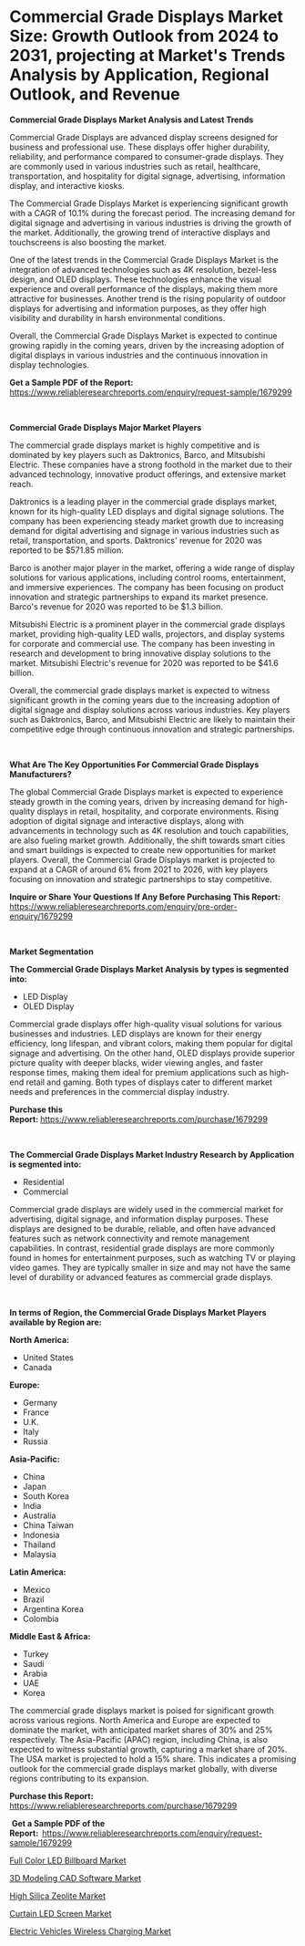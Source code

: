 <p><h1>Commercial Grade Displays Market Size: Growth Outlook from 2024 to 2031, projecting at Market's Trends Analysis by Application, Regional Outlook, and Revenue</h1></p><p><strong>Commercial Grade Displays Market Analysis and Latest Trends</strong></p>
<p><p>Commercial Grade Displays are advanced display screens designed for business and professional use. These displays offer higher durability, reliability, and performance compared to consumer-grade displays. They are commonly used in various industries such as retail, healthcare, transportation, and hospitality for digital signage, advertising, information display, and interactive kiosks.</p><p>The Commercial Grade Displays Market is experiencing significant growth with a CAGR of 10.1% during the forecast period. The increasing demand for digital signage and advertising in various industries is driving the growth of the market. Additionally, the growing trend of interactive displays and touchscreens is also boosting the market. </p><p>One of the latest trends in the Commercial Grade Displays Market is the integration of advanced technologies such as 4K resolution, bezel-less design, and OLED displays. These technologies enhance the visual experience and overall performance of the displays, making them more attractive for businesses. Another trend is the rising popularity of outdoor displays for advertising and information purposes, as they offer high visibility and durability in harsh environmental conditions.</p><p>Overall, the Commercial Grade Displays Market is expected to continue growing rapidly in the coming years, driven by the increasing adoption of digital displays in various industries and the continuous innovation in display technologies.</p></p>
<p><strong>Get a Sample PDF of the Report:&nbsp;</strong> <a href="https://www.reliableresearchreports.com/enquiry/request-sample/1679299">https://www.reliableresearchreports.com/enquiry/request-sample/1679299</a></p>
<p>&nbsp;</p>
<p><strong>Commercial Grade Displays Major Market Players</strong></p>
<p><p>The commercial grade displays market is highly competitive and is dominated by key players such as Daktronics, Barco, and Mitsubishi Electric. These companies have a strong foothold in the market due to their advanced technology, innovative product offerings, and extensive market reach.</p><p>Daktronics is a leading player in the commercial grade displays market, known for its high-quality LED displays and digital signage solutions. The company has been experiencing steady market growth due to increasing demand for digital advertising and signage in various industries such as retail, transportation, and sports. Daktronics' revenue for 2020 was reported to be $571.85 million.</p><p>Barco is another major player in the market, offering a wide range of display solutions for various applications, including control rooms, entertainment, and immersive experiences. The company has been focusing on product innovation and strategic partnerships to expand its market presence. Barco's revenue for 2020 was reported to be $1.3 billion.</p><p>Mitsubishi Electric is a prominent player in the commercial grade displays market, providing high-quality LED walls, projectors, and display systems for corporate and commercial use. The company has been investing in research and development to bring innovative display solutions to the market. Mitsubishi Electric's revenue for 2020 was reported to be $41.6 billion.</p><p>Overall, the commercial grade displays market is expected to witness significant growth in the coming years due to the increasing adoption of digital signage and display solutions across various industries. Key players such as Daktronics, Barco, and Mitsubishi Electric are likely to maintain their competitive edge through continuous innovation and strategic partnerships.</p></p>
<p>&nbsp;</p>
<p><strong>What Are The Key Opportunities For Commercial Grade Displays Manufacturers?</strong></p>
<p><p>The global Commercial Grade Displays market is expected to experience steady growth in the coming years, driven by increasing demand for high-quality displays in retail, hospitality, and corporate environments. Rising adoption of digital signage and interactive displays, along with advancements in technology such as 4K resolution and touch capabilities, are also fueling market growth. Additionally, the shift towards smart cities and smart buildings is expected to create new opportunities for market players. Overall, the Commercial Grade Displays market is projected to expand at a CAGR of around 6% from 2021 to 2026, with key players focusing on innovation and strategic partnerships to stay competitive.</p></p>
<p><strong>Inquire or Share Your Questions If Any Before Purchasing This Report:</strong> <a href="https://www.reliableresearchreports.com/enquiry/pre-order-enquiry/1679299">https://www.reliableresearchreports.com/enquiry/pre-order-enquiry/1679299</a></p>
<p>&nbsp;</p>
<p><strong>Market Segmentation</strong></p>
<p><strong>The Commercial Grade Displays Market Analysis by types is segmented into:</strong></p>
<p><ul><li>LED Display</li><li>OLED Display</li></ul></p>
<p><p>Commercial grade displays offer high-quality visual solutions for various businesses and industries. LED displays are known for their energy efficiency, long lifespan, and vibrant colors, making them popular for digital signage and advertising. On the other hand, OLED displays provide superior picture quality with deeper blacks, wider viewing angles, and faster response times, making them ideal for premium applications such as high-end retail and gaming. Both types of displays cater to different market needs and preferences in the commercial display industry.</p></p>
<p><strong>Purchase this Report:&nbsp;</strong><a href="https://www.reliableresearchreports.com/purchase/1679299">https://www.reliableresearchreports.com/purchase/1679299</a></p>
<p>&nbsp;</p>
<p><strong>The Commercial Grade Displays Market Industry Research by Application is segmented into:</strong></p>
<p><ul><li>Residential</li><li>Commercial</li></ul></p>
<p><p>Commercial grade displays are widely used in the commercial market for advertising, digital signage, and information display purposes. These displays are designed to be durable, reliable, and often have advanced features such as network connectivity and remote management capabilities. In contrast, residential grade displays are more commonly found in homes for entertainment purposes, such as watching TV or playing video games. They are typically smaller in size and may not have the same level of durability or advanced features as commercial grade displays.</p></p>
<p>&nbsp;</p>
<p><strong>In terms of Region, the Commercial Grade Displays Market Players available by Region are:</strong></p>
<p>
    <p> <strong> North America: </strong>
        <ul>
            <li>United States</li>
            <li>Canada</li>
        </ul>
        </p> 
    <p> <strong> Europe: </strong>
        <ul>
            <li>Germany</li>
            <li>France</li>
            <li>U.K.</li>
            <li>Italy</li>
            <li>Russia</li>
        </ul>
        </p> 
    <p> <strong> Asia-Pacific: </strong>
        <ul>
            <li>China</li>
            <li>Japan</li>
            <li>South Korea</li>
            <li>India</li>
            <li>Australia</li>
            <li>China Taiwan</li>
            <li>Indonesia</li>
            <li>Thailand</li>
            <li>Malaysia</li>
        </ul>
        </p> 
    <p> <strong> Latin America: </strong>
        <ul>
            <li>Mexico</li>
            <li>Brazil</li>
            <li>Argentina Korea</li>
            <li>Colombia</li>
        </ul>
        </p> 
    <p> <strong> Middle East & Africa: </strong>
        <ul>
            <li>Turkey</li>
            <li>Saudi</li>
            <li>Arabia</li>
            <li>UAE</li>
            <li>Korea</li>
        </ul>
    </p>
    </p>
<p><p>The commercial grade displays market is poised for significant growth across various regions. North America and Europe are expected to dominate the market, with anticipated market shares of 30% and 25% respectively. The Asia-Pacific (APAC) region, including China, is also expected to witness substantial growth, capturing a market share of 20%. The USA market is projected to hold a 15% share. This indicates a promising outlook for the commercial grade displays market globally, with diverse regions contributing to its expansion.</p></p>
<p><strong>Purchase this Report: </strong><a href="https://www.reliableresearchreports.com/purchase/1679299">https://www.reliableresearchreports.com/purchase/1679299</a></p>
<p>&nbsp;<strong>Get a Sample PDF of the Report:&nbsp;&nbsp;</strong><a href="https://www.reliableresearchreports.com/enquiry/request-sample/1679299">https://www.reliableresearchreports.com/enquiry/request-sample/1679299</a></p>
<p><strong></strong></p>
<p><p><a href="https://github.com/mbisetmhermsr/Market-Research-Report-List-1/blob/main/full-color-led-billboard-market.md">Full Color LED Billboard Market</a></p><p><a href="https://medium.com/@elwyncarter2023/3d-modeling-cad-software-market-share-evolution-and-market-growth-trends-2024-2031-bdf7c5b9bbef">3D Modeling CAD Software Market</a></p><p><a href="https://medium.com/@elwyncarter2023/high-silica-zeolite-market-insights-into-market-cagr-market-trends-and-growth-strategies-cc4bfc067ea8">High Silica Zeolite Market</a></p><p><a href="https://github.com/zjyglelu/Market-Research-Report-List-1/blob/main/curtain-led-screen-market.md">Curtain LED Screen Market</a></p><p><a href="https://medium.com/@elwyncarter2023/electric-vehicles-wireless-charging-market-insights-into-market-cagr-market-trends-and-growth-75d02f7f31a2">Electric Vehicles Wireless Charging Market</a></p></p>